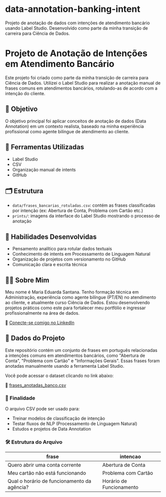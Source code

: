 # data-annotation-banking-intent
Projeto de anotação de dados com intenções de atendimento bancário usando Label Studio. Desenvolvido como parte da minha transição de carreira para Ciência de Dados.

# Projeto de Anotação de Intenções em Atendimento Bancário

Este projeto foi criado como parte da minha transição de carreira para Ciência de Dados. Utilizei o Label Studio para realizar a anotação manual de frases comuns em atendimentos bancários, rotulando-as de acordo com a intenção do cliente.

## 🎯 Objetivo

O objetivo principal foi aplicar conceitos de anotação de dados (Data Annotation) em um contexto realista, baseado na minha experiência profissional como agente bilíngue de atendimento ao cliente.

## 🧰 Ferramentas Utilizadas

- Label Studio
- CSV
- Organização manual de intents
- GitHub

## 🗂️ Estrutura

- `data/frases_bancarias_rotuladas.csv`: contém as frases classificadas por intenção (ex: Abertura de Conta, Problema com Cartão etc.)
- `prints/`: imagens da interface do Label Studio mostrando o processo de anotação

## 🧠 Habilidades Desenvolvidas

- Pensamento analítico para rotular dados textuais
- Conhecimento de intents em Processamento de Linguagem Natural
- Organização de projetos com versionamento no GitHub
- Comunicação clara e escrita técnica

## 👩‍💻 Sobre Mim

Meu nome é Maria Eduarda Santana. Tenho formação técnica em Administração, experiência como agente bilíngue (PT/EN) no atendimento ao cliente, e atualmente curso Ciência de Dados. Estou desenvolvendo projetos práticos como este para fortalecer meu portfólio e ingressar profissionalmente na área de dados.

🔗 [Conecte-se comigo no LinkedIn](https://www.linkedin.com/in/me-santana)

## 📂 Dados do Projeto

Este repositório contém um conjunto de frases em português relacionadas a intenções comuns em atendimentos bancários, como "Abertura de Conta", "Problema com Cartão" e "Informações Gerais". Essas frases foram anotadas manualmente usando a ferramenta Label Studio.

Você pode acessar o dataset clicando no link abaixo:

🔗 [frases_anotadas_banco.csv](./data/frases_anotadas_banco.csv)

### 📌 Finalidade
O arquivo CSV pode ser usado para:
- Treinar modelos de classificação de intenção
- Testar fluxos de NLP (Processamento de Linguagem Natural)
- Estudos e projetos de Data Annotation

### 🛠️ Estrutura do Arquivo
| frase                                          | intencao                |
|------------------------------------------------|--------------------------|
| Quero abrir uma conta corrente                | Abertura de Conta       |
| Meu cartão não está funcionando               | Problema com Cartão     |
| Qual o horário de funcionamento da agência?   | Horário de Funcionamento|

